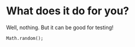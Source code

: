 # What does it do for you?

Well, nothing. But it can be good for testing!



```
Math.random();
```
